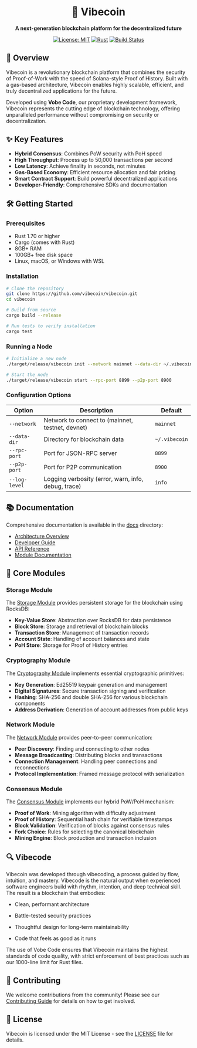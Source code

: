 <div align="center">

# 🌊 Vibecoin

**A next-generation blockchain platform for the decentralized future**

[![License: MIT](https://img.shields.io/badge/License-MIT-blue.svg)](https://opensource.org/licenses/MIT)
[![Rust](https://img.shields.io/badge/Rust-1.70%2B-orange)](https://www.rust-lang.org/)
[![Build Status](https://img.shields.io/badge/build-passing-brightgreen)](https://github.com/vibecoin/vibecoin)

</div>

## 🚀 Overview

Vibecoin is a revolutionary blockchain platform that combines the security of Proof-of-Work with the speed of Solana-style Proof of History. Built with a gas-based architecture, Vibecoin enables highly scalable, efficient, and truly decentralized applications for the future.

Developed using **Vobe Code**, our proprietary development framework, Vibecoin represents the cutting edge of blockchain technology, offering unparalleled performance without compromising on security or decentralization.

## ✨ Key Features

- **Hybrid Consensus**: Combines PoW security with PoH speed
- **High Throughput**: Process up to 50,000 transactions per second
- **Low Latency**: Achieve finality in seconds, not minutes
- **Gas-Based Economy**: Efficient resource allocation and fair pricing
- **Smart Contract Support**: Build powerful decentralized applications
- **Developer-Friendly**: Comprehensive SDKs and documentation

## 🛠️ Getting Started

### Prerequisites

- Rust 1.70 or higher
- Cargo (comes with Rust)
- 8GB+ RAM
- 100GB+ free disk space
- Linux, macOS, or Windows with WSL

### Installation

```bash
# Clone the repository
git clone https://github.com/vibecoin/vibecoin.git
cd vibecoin

# Build from source
cargo build --release

# Run tests to verify installation
cargo test
```

### Running a Node

```bash
# Initialize a new node
./target/release/vibecoin init --network mainnet --data-dir ~/.vibecoin

# Start the node
./target/release/vibecoin start --rpc-port 8899 --p2p-port 8900
```

### Configuration Options

| Option | Description | Default |
|--------|-------------|--------|
| `--network` | Network to connect to (mainnet, testnet, devnet) | `mainnet` |
| `--data-dir` | Directory for blockchain data | `~/.vibecoin` |
| `--rpc-port` | Port for JSON-RPC server | `8899` |
| `--p2p-port` | Port for P2P communication | `8900` |
| `--log-level` | Logging verbosity (error, warn, info, debug, trace) | `info` |

## 📚 Documentation

Comprehensive documentation is available in the [docs](./docs) directory:

- [Architecture Overview](./docs/architecture.md)
- [Developer Guide](./docs/development.md)
- [API Reference](./docs/api/README.md)
- [Module Documentation](./docs/modules/README.md)

## 🧩 Core Modules

### Storage Module

The [Storage Module](./storage/README.md) provides persistent storage for the blockchain using RocksDB:

- **Key-Value Store**: Abstraction over RocksDB for data persistence
- **Block Store**: Storage and retrieval of blockchain blocks
- **Transaction Store**: Management of transaction records
- **Account State**: Handling of account balances and state
- **PoH Store**: Storage for Proof of History entries

### Cryptography Module

The [Cryptography Module](./crypto/README.md) implements essential cryptographic primitives:

- **Key Generation**: Ed25519 keypair generation and management
- **Digital Signatures**: Secure transaction signing and verification
- **Hashing**: SHA-256 and double SHA-256 for various blockchain components
- **Address Derivation**: Generation of account addresses from public keys

### Network Module

The [Network Module](./network/README.md) provides peer-to-peer communication:

- **Peer Discovery**: Finding and connecting to other nodes
- **Message Broadcasting**: Distributing blocks and transactions
- **Connection Management**: Handling peer connections and reconnections
- **Protocol Implementation**: Framed message protocol with serialization

### Consensus Module

The [Consensus Module](./consensus/README.md) implements our hybrid PoW/PoH mechanism:

- **Proof of Work**: Mining algorithm with difficulty adjustment
- **Proof of History**: Sequential hash chain for verifiable timestamps
- **Block Validation**: Verification of blocks against consensus rules
- **Fork Choice**: Rules for selecting the canonical blockchain
- **Mining Engine**: Block production and transaction inclusion

## 🔍 Vibecode

Vibecoin was developed through vibecoding, a process guided by flow, intuition, and mastery. Vibecode is the natural output when experienced software engineers build with rhythm, intention, and deep technical skill. The result is a blockchain that embodies:

- Clean, performant architecture

- Battle-tested security practices

- Thoughtful design for long-term maintainability

- Code that feels as good as it runs

The use of Vobe Code ensures that Vibecoin maintains the highest standards of code quality, with strict enforcement of best practices such as our 1000-line limit for Rust files.

## 🤝 Contributing

We welcome contributions from the community! Please see our [Contributing Guide](./CONTRIBUTING.md) for details on how to get involved.

## 📄 License

Vibecoin is licensed under the MIT License - see the [LICENSE](./LICENSE) file for details.

